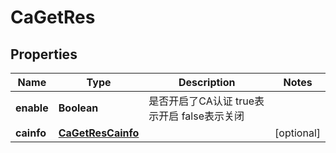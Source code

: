 # CaGetRes

## Properties
Name | Type | Description | Notes
------------ | ------------- | ------------- | -------------
**enable** | **Boolean** | 是否开启了CA认证 true表示开启 false表示关闭 | 
**cainfo** | [**CaGetResCainfo**](CaGetResCainfo.md) |  |  [optional]
